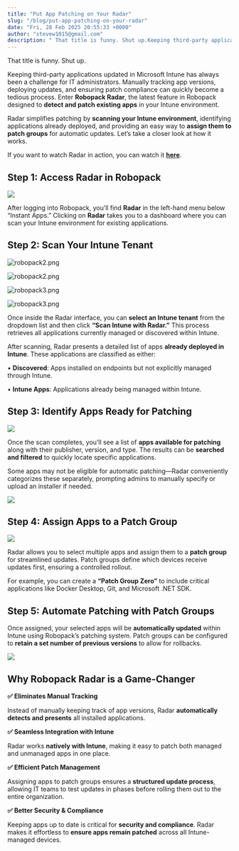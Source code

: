 ```yaml
---
title: "Put App Patching on Your Radar"
slug: "/blog/put-app-patching-on-your-radar"
date: "Fri, 28 Feb 2025 20:55:33 +0000"
author: "stevew1015@gmail.com"
description: " That title is funny. Shut up.Keeping third-party applications updated in Microsoft Intune has always been a challenge for IT administrators. Manually tracking app versions, deploying updates, and ensuring patch compliance can quickly become a tedious process. Enter Robopack Radar, the latest feature in Robopack designed to detect"
---
```


That title is funny. Shut up.

Keeping third-party applications updated in Microsoft Intune has always been a challenge for IT administrators. Manually tracking app versions, deploying updates, and ensuring patch compliance can quickly become a tedious process. Enter **Robopack Radar**, the latest feature in Robopack designed to **detect and patch existing apps** in your Intune environment.

Radar simplifies patching by **scanning your Intune environment**, identifying applications already deployed, and providing an easy way to **assign them to patch groups** for automatic updates. Let’s take a closer look at how it works.  
  
If you want to watch Radar in action, you can watch it [**here**](https://youtu.be/nnIGS8z6yT4).

**Step 1: Access Radar in Robopack**
------------------------------------

![](https://images.squarespace-cdn.com/content/v1/5dd365a31aa1fd743bc30b8e/f41c474d-ccb4-453a-b655-be76b3d913e7/robopack1.png)

After logging into Robopack, you’ll find **Radar** in the left-hand menu below “Instant Apps.” Clicking on **Radar** takes you to a dashboard where you can scan your Intune environment for existing applications.

**Step 2: Scan Your Intune Tenant**
-----------------------------------

![robopack2.png](https://images.squarespace-cdn.com/content/v1/5dd365a31aa1fd743bc30b8e/1740775550456-XRLP7VS4TTW1EE23VX3R/robopack2.png)

![robopack2.png](https://images.squarespace-cdn.com/content/v1/5dd365a31aa1fd743bc30b8e/1740775550456-XRLP7VS4TTW1EE23VX3R/robopack2.png)

![robopack3.png](https://images.squarespace-cdn.com/content/v1/5dd365a31aa1fd743bc30b8e/1740775550362-R6GEO8B3AL8D2MWRGDD4/robopack3.png)

![robopack3.png](https://images.squarespace-cdn.com/content/v1/5dd365a31aa1fd743bc30b8e/1740775550362-R6GEO8B3AL8D2MWRGDD4/robopack3.png)

Once inside the Radar interface, you can **select an Intune tenant** from the dropdown list and then click **“Scan Intune with Radar.”** This process retrieves all applications currently managed or discovered within Intune.

After scanning, Radar presents a detailed list of apps **already deployed in Intune**. These applications are classified as either:

• **Discovered**: Apps installed on endpoints but not explicitly managed through Intune.

• **Intune Apps**: Applications already being managed within Intune.

**Step 3: Identify Apps Ready for Patching**
--------------------------------------------

![](https://images.squarespace-cdn.com/content/v1/5dd365a31aa1fd743bc30b8e/b82900d8-2c0e-4060-a7de-f27ea0f0e7c7/robopack4.png)

Once the scan completes, you’ll see a list of **apps available for patching** along with their publisher, version, and type. The results can be **searched and filtered** to quickly locate specific applications.

Some apps may not be eligible for automatic patching—Radar conveniently categorizes these separately, prompting admins to manually specify or upload an installer if needed.

![](https://images.squarespace-cdn.com/content/v1/5dd365a31aa1fd743bc30b8e/31fa7d6c-7b10-434f-9f48-3c148d77d064/robopack5.png)

**Step 4: Assign Apps to a Patch Group**
----------------------------------------

![](https://images.squarespace-cdn.com/content/v1/5dd365a31aa1fd743bc30b8e/e81cc2e3-1958-4a09-8f11-bd004f7adb79/robopack6.png)

Radar allows you to select multiple apps and assign them to a **patch group** for streamlined updates. Patch groups define which devices receive updates first, ensuring a controlled rollout.

For example, you can create a **“Patch Group Zero”** to include critical applications like Docker Desktop, Git, and Microsoft .NET SDK.

**Step 5: Automate Patching with Patch Groups**
-----------------------------------------------

Once assigned, your selected apps will be **automatically updated** within Intune using Robopack’s patching system. Patch groups can be configured to **retain a set number of previous versions** to allow for rollbacks.

![](https://images.squarespace-cdn.com/content/v1/5dd365a31aa1fd743bc30b8e/3a3e4435-bf12-4f09-8cc6-4c30eef28123/robopack7.png)

**Why Robopack Radar is a Game-Changer**
----------------------------------------

**✅ Eliminates Manual Tracking**

Instead of manually keeping track of app versions, Radar **automatically detects and presents** all installed applications.

**✅ Seamless Integration with Intune**

Radar works **natively with Intune**, making it easy to patch both managed and unmanaged apps in one place.

**✅ Efficient Patch Management**

Assigning apps to patch groups ensures a **structured update process**, allowing IT teams to test updates in phases before rolling them out to the entire organization.

**✅ Better Security & Compliance**

Keeping apps up to date is critical for **security and compliance**. Radar makes it effortless to **ensure apps remain patched** across all Intune-managed devices.